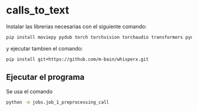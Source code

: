 # calls_to_text

Instalar las librerias necesarias con el siguiente comando:
```bash
pip install moviepy pydub torch torchvision torchaudio transformers pydantic pytest mysql-connector-python
```
y ejecutar tambien el comando:
```
pip install git+https://github.com/m-bain/whisperx.git
```

## Ejecutar el programa

Se usa el comando 
```bash
python -m jobs.job_1_preprocessing_call
```